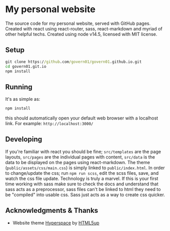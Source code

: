 # My personal website

The source code for my personal website, served with GitHub pages. Created with react using react-router, sass, react-markdown and myriad of other helpful techs.
Created using node v14.5, licensed with MIT license.

## Setup

```cmd
git clone https://github.com/govern01/govern01.github.io.git
cd govern01.git.io
npm install
```

## Running

It's as simple as:
```cmd
npm install
```
this should automatically open your default web browser with a localhost link. For example: `http://localhost:3000/`

## Developing

If you're familiar with react you should be fine; `src/templates` are the page layouts, `src/pages` are the individual pages with content, `src/data` is the data to be displayed on the pages using react-markdown.
The theme (`public/assets/css/main.css`) is simply linked to `public/index.html`. In order to change/update the css; run `npm run scss`, edit the scss files, save, and watch the css file update. Technology is truly a marvel.
If this is your first time working with sass make sure to check the docs and understand that sass acts as a preprocessor, sass files can't be linked to html they need to be "compiled" into usable css. Sass just acts as a way to create css quicker.

## Acknowledgments & Thanks

- Website theme [Hyperspace](https://html5up.net/hyperspace) by [HTML5up](https://html5up.net)
